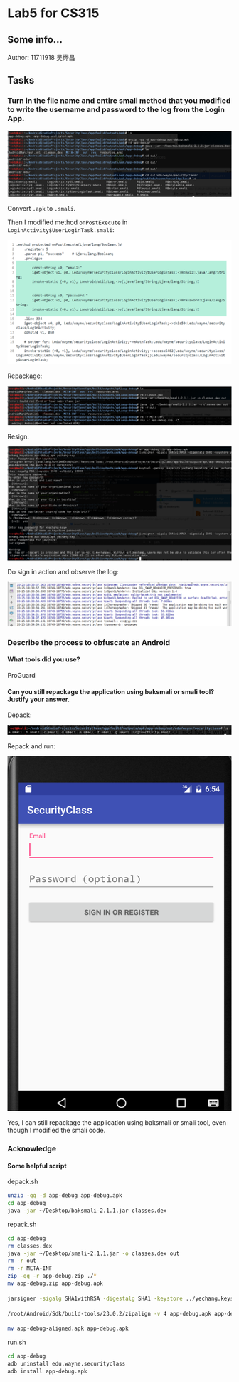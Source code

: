 # Lab5 for CS315

## Some info...

Author: 11711918 吴烨昌

## Tasks

### Turn in the file name and entire smali method that you modified to write the username and password to the log from the Login App.

![image-20201025212819464](image-20201025212819464.png)

Convert `.apk` to `.smali`.

Then I modified method `onPostExecute`  in  `LoginActivity$UserLoginTask.smali`:

![image-20201025223522962](image-20201025223522962.png)

Repackage:

![image-20201025214119771](image-20201025214119771.png)

Resign:

![image-20201025214340188](image-20201025214340188.png)

Do sign in action and observe the log:

![image-20201025223818938](image-20201025223818938.png)



### Describe the process to obfuscate an Android 
#### What tools did you use?

ProGuard

#### Can you still repackage the application using baksmali or smali tool? Justify your answer.

Depack:

![image-20201025224133520](image-20201025224133520.png)

Repack and run:

![image-20201025225414628](image-20201025225414628.png)

Yes, I can still repackage the application using baksmali or smali tool, even though I modified the smali code.

### Acknowledge

#### Some helpful script

depack.sh

``` bash
unzip -qq -d app-debug app-debug.apk
cd app-debug
java -jar ~/Desktop/baksmali-2.1.1.jar classes.dex
```

repack.sh

``` bash
cd app-debug
rm classes.dex
java -jar ~/Desktop/smali-2.1.1.jar -o classes.dex out
rm -r out
rm -r META-INF
zip -qq -r app-debug.zip ./*
mv app-debug.zip app-debug.apk

jarsigner -sigalg SHA1withRSA -digestalg SHA1 -keystore ../yechang.keystore app-debug.apk yechang-key

/root/Android/Sdk/build-tools/23.0.2/zipalign -v 4 app-debug.apk app-debug-aligned.apk

mv app-debug-aligned.apk app-debug.apk
```

run.sh

``` bash
cd app-debug
adb uninstall edu.wayne.securityclass
adb install app-debug.apk
```

